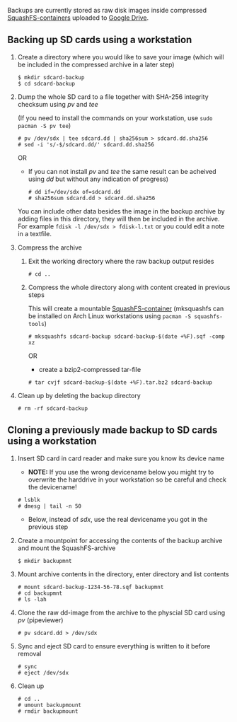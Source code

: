 Backups are currently stored as raw disk images inside compressed [SquashFS-containers](https://en.wikipedia.org/wiki/SquashFS) uploaded to [Google Drive](https://drive.google.com).

## Backing up SD cards using a workstation

1. Create a directory where you would like to save your image (which will be included in the compressed archive in a later step)

    ```console
    $ mkdir sdcard-backup
    $ cd sdcard-backup
    ```

2. Dump the whole SD card to a file together with SHA-256 integrity checksum using *pv* and *tee*

    (If you need to install the commands on your workstation, use `sudo pacman -S pv tee`)

    ```console
    # pv /dev/sdx | tee sdcard.dd | sha256sum > sdcard.dd.sha256
    # sed -i 's/-$/sdcard.dd/' sdcard.dd.sha256
    ```
    OR

      * If you can not install *pv* and *tee* the same result can be acheived using *dd* but without any indication of progress)


        ```console
        # dd if=/dev/sdx of=sdcard.dd
        # sha256sum sdcard.dd > sdcard.dd.sha256
        ```

    You can include other data besides the image in the backup archive by adding files in this directory, they will then be included in the archive. For example `fdisk -l /dev/sdx > fdisk-l.txt` or you could edit a note in a textfile.


4. Compress the archive

    1. Exit the working directory where the raw backup output resides

        ```console
        # cd ..
        ```

    2. Compress the whole directory along with content created in previous steps

        This will create a mountable [SquashFS-container](https://en.wikipedia.org/wiki/SquashFS) (mksquashfs can be installed on Arch Linux workstations using `pacman -S squashfs-tools`)

        ```console
        # mksquashfs sdcard-backup sdcard-backup-$(date +%F).sqf -comp xz
        ```

        OR

          * create a bzip2-compressed tar-file

          ```console
          # tar cvjf sdcard-backup-$(date +%F).tar.bz2 sdcard-backup 
          ```

5. Clean up by deleting the backup directory

    ```console
    # rm -rf sdcard-backup
    ```


## Cloning a previously made backup to SD cards using a workstation

1. Insert SD card in card reader and make sure you know its device name

    * **NOTE:** If you use the wrong devicename below you might try to overwrite the harddrive in your workstation so be careful and check the devicename!

    ```console
    # lsblk
    # dmesg | tail -n 50
    ```

    * Below, instead of *sdx*, use the real devicename you got in the previous step

2. Create a mountpoint for accessing the contents of the backup archive and mount the SquashFS-archive

    ```console
    $ mkdir backupmnt
    ```

3. Mount archive contents in the directory, enter directory and list contents

    ```console
    # mount sdcard-backup-1234-56-78.sqf backupmnt
    # cd backupmnt
    # ls -lah
    ```

4. Clone the raw dd-image from the archive to the physcial SD card using *pv* (pipeviewer)

    ```console
    # pv sdcard.dd > /dev/sdx
    ```

5. Sync and eject SD card to ensure everything is written to it before removal

    ```console
    # sync
    # eject /dev/sdx
    ```

6. Clean up

    ```console
    # cd ..
    # umount backupmount
    # rmdir backupmount
    ```
